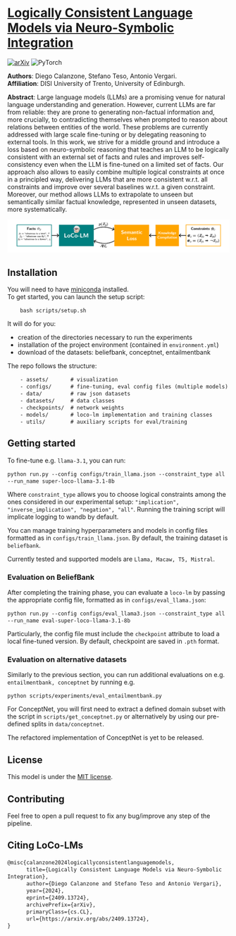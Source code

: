 # [Logically Consistent Language Models via Neuro-Symbolic Integration](https://arxiv.org/abs/2409.13724)
[![arXiv](https://img.shields.io/badge/arXiv-2409.13724-b31b1b.svg?style=for-the-badge)](https://arxiv.org/abs/2409.13724)
![PyTorch](https://img.shields.io/badge/PyTorch-%23EE4C2C.svg?style=for-the-badge&logo=PyTorch&logoColor=white)

**Authors**: Diego Calanzone, Stefano Teso, Antonio Vergari. <br>
**Affiliation**: DISI University of Trento, University of Edinburgh.

**Abstract**: Large language models (LLMs) are a promising venue for natural language understanding and generation. However, current LLMs are far from reliable: they are prone to generating non-factual information and, more crucially, to contradicting themselves when prompted to reason about relations between entities of the world. These problems are currently addressed with large scale fine-tuning or by delegating reasoning to external tools. In this work, we strive for a middle ground and introduce a loss based on neuro-symbolic reasoning that teaches an LLM to be logically consistent with an external set of facts and rules and improves self-consistency even when the LLM is fine-tuned on a limited set of facts. Our approach also allows to easily combine multiple logical constraints at once in a principled way, delivering LLMs that are more consistent w.r.t. all constraints and improve over several baselines w.r.t. a given constraint. Moreover, our method allows LLMs to extrapolate to unseen but semantically similar factual knowledge, represented in unseen datasets, more systematically.

![pipeline](assets/loco_lms.png)

## Installation
You will need to have [miniconda](https://docs.anaconda.com/miniconda/install/) installed. <br>
To get started, you can launch the setup script:
```
    bash scripts/setup.sh
```
It will do for you:
- creation of the directories necessary to run the experiments
- installation of the project environment (contained in `environment.yml`)
- download of the datasets: beliefbank, conceptnet, entailmentbank

The repo follows the structure:
```
    - assets/       # visualization
    - configs/      # fine-tuning, eval config files (multiple models)
    - data/         # raw json datasets
    - datasets/     # data classes
    - checkpoints/  # network weights
    - models/       # loco-lm implementation and training classes
    - utils/        # auxiliary scripts for eval/training
```

## Getting started
To fine-tune e.g. `llama-3.1`, you can run:
```
python run.py --config configs/train_llama.json --constraint_type all --run_name super-loco-llama-3.1-8b
```
Where `constraint_type` allows you to choose logical constraints among the ones considered in our experimental setup: `"implication", "inverse_implication", "negation", "all"`. Running the training script will implicate logging to wandb by default. 

You can manage training hyperparameters and models in config files formatted as in `configs/train_llama.json`. By default, the training dataset is `beliefbank`.

Currently tested and supported models are `Llama, Macaw, T5, Mistral`.

### Evaluation on BeliefBank
After completing the training phase, you can evaluate a `loco-lm` by passing the appropriate config file, formatted as in `configs/eval_llama.json`:
```
python run.py --config configs/eval_llama3.json --constraint_type all --run_name eval-super-loco-llama-3.1-8b
```
Particularly, the config file must include the `checkpoint` attribute to load a local fine-tuned version. By default, checkpoint are saved in `.pth` format.


### Evaluation on alternative datasets
Similarly to the previous section, you can run additional evaluations on e.g. `entailmentbank, conceptnet` by running e.g.
```
python scripts/experiments/eval_entailmentbank.py
```
For ConceptNet, you will first need to extract a defined domain subset with the script in `scripts/get_conceptnet.py` or alternatively by using our pre-defined splits in `data/conceptnet`. 

The refactored implementation of ConceptNet is yet to be released.

## License
This model is under the [MIT license](LICENSE).

## Contributing
Feel free to open a pull request to fix any bug/improve any step of the pipeline.

## Citing LoCo-LMs
```
@misc{calanzone2024logicallyconsistentlanguagemodels,
      title={Logically Consistent Language Models via Neuro-Symbolic Integration}, 
      author={Diego Calanzone and Stefano Teso and Antonio Vergari},
      year={2024},
      eprint={2409.13724},
      archivePrefix={arXiv},
      primaryClass={cs.CL},
      url={https://arxiv.org/abs/2409.13724}, 
}
```


